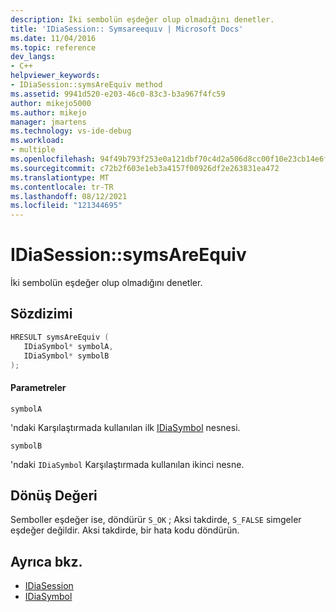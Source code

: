 ```yaml
---
description: İki sembolün eşdeğer olup olmadığını denetler.
title: 'IDiaSession:: Symsareequıv | Microsoft Docs'
ms.date: 11/04/2016
ms.topic: reference
dev_langs:
- C++
helpviewer_keywords:
- IDiaSession::symsAreEquiv method
ms.assetid: 9941d520-e203-46c0-83c3-b3a967f4fc59
author: mikejo5000
ms.author: mikejo
manager: jmartens
ms.technology: vs-ide-debug
ms.workload:
- multiple
ms.openlocfilehash: 94f49b793f253e0a121dbf70c4d2a506d8cc00f10e23cb14e6fce8a3f48154d0
ms.sourcegitcommit: c72b2f603e1eb3a4157f00926df2e263831ea472
ms.translationtype: MT
ms.contentlocale: tr-TR
ms.lasthandoff: 08/12/2021
ms.locfileid: "121344695"
---
```

# <a name="idiasessionsymsareequiv"></a>IDiaSession::symsAreEquiv
İki sembolün eşdeğer olup olmadığını denetler.

## <a name="syntax"></a>Sözdizimi

```C++
HRESULT symsAreEquiv ( 
   IDiaSymbol* symbolA,
   IDiaSymbol* symbolB
);
```

#### <a name="parameters"></a>Parametreler
 `symbolA`

'ndaki Karşılaştırmada kullanılan ilk [IDiaSymbol](../../debugger/debug-interface-access/idiasymbol.md) nesnesi.

 `symbolB`

'ndaki `IDiaSymbol` Karşılaştırmada kullanılan ikinci nesne.

## <a name="return-value"></a>Dönüş Değeri
 Semboller eşdeğer ise, döndürür `S_OK` ; Aksi takdirde, `S_FALSE` simgeler eşdeğer değildir. Aksi takdirde, bir hata kodu döndürün.

## <a name="see-also"></a>Ayrıca bkz.
- [IDiaSession](../../debugger/debug-interface-access/idiasession.md)
- [IDiaSymbol](../../debugger/debug-interface-access/idiasymbol.md)
